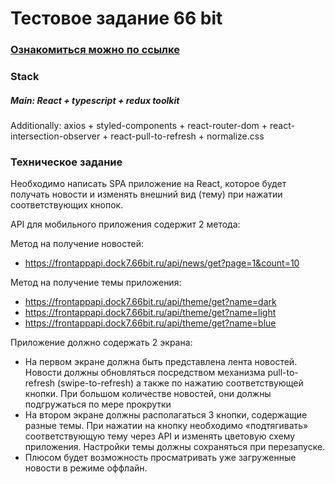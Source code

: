 # Тестовое задание 66 bit

### [Ознакомиться можно по ссылке](https://waaliad.github.io/test-task-66bit/)

### Stack
##### Main: React + typescript + redux toolkit
Additionally: axios + styled-components + react-router-dom + react-intersection-observer + react-pull-to-refresh + normalize.css

### Техническое задание
Необходимо написать SPA приложение на React, которое будет получать новости и изменять внешний вид (тему) при нажатии соответствующих кнопок.

API для мобильного приложения содержит 2 метода:

Метод на получение новостей:  
- https://frontappapi.dock7.66bit.ru/api/news/get?page=1&count=10

Метод на получение темы приложения:
- https://frontappapi.dock7.66bit.ru/api/theme/get?name=dark
- https://frontappapi.dock7.66bit.ru/api/theme/get?name=light
- https://frontappapi.dock7.66bit.ru/api/theme/get?name=blue

Приложение должно содержать 2 экрана:
- На первом экране должна быть представлена лента новостей. Новости должны обновляться посредством механизма pull-to-refresh (swipe-to-refresh) а также по нажатию соответствующей кнопки. При большом количестве новостей, они должны подгружаться по мере прокрутки
- На втором экране должны располагаться 3 кнопки, содержащие разные темы. При нажатии на кнопку необходимо «подтягивать» соответствующую тему через API и изменять цветовую схему приложения. Настройки темы должны сохраняться при перезапуске.
- Плюсом будет возможность просматривать уже загруженные новости в режиме оффлайн.